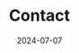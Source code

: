 ---
title: Contact
date: 2024-07-07

type: landing

sections:
  - block: contact
    content:
      title: Contact
      text: |
      email: ygao@ieee.org
      phone: 888
      address:
        street: Songshanhu
        city: Dongguan
        region: Guangdong
        postcode: '958055'
        country: China
        country_code: CN
      coordinates:
        latitude: '113.874209'
        longitude: '22.91003'
      office_hours:
        - 'Monday 10:00 to 13:00'
        - 'Wednesday 09:00 to 10:00'


    design:
      columns: '1'


---